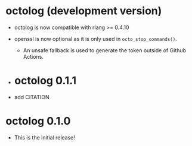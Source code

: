 # octolog (development version)

* octolog is now compatible with rlang >= 0.4.10
* openssl is now optional as it is only used in `octo_stop_commands()`. 
  * An unsafe fallback is used to generate the token outside of Github Actions.
  
* # octolog 0.1.1

* add CITATION

# octolog 0.1.0

* This is the initial release!
